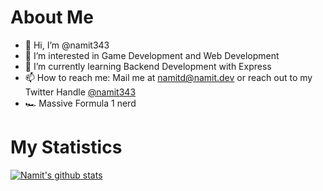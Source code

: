# About Me

- 👋 Hi, I’m @namit343
- 👀 I’m interested in Game Development and Web Development
- 🌱 I’m currently learning Backend Development with Express
- 📫 How to reach me: Mail me at namitd@namit.dev or reach out to my Twitter Handle [@namit343](https://twitter.com/namit343)
- 🏎️ Massive Formula 1 nerd

# My Statistics

[![Namit's github stats](https://github-readme-stats.vercel.app/api?username=namit343&hide=stars&show_icons=true&theme=synthwave)](https://github.com/anuraghazra/github-readme-stats)

<!---
namit343/namit343 is a ✨ special ✨ repository because its `README.md` (this file) appears on your GitHub profile.
You can click the Preview link to take a look at your changes.
--->
